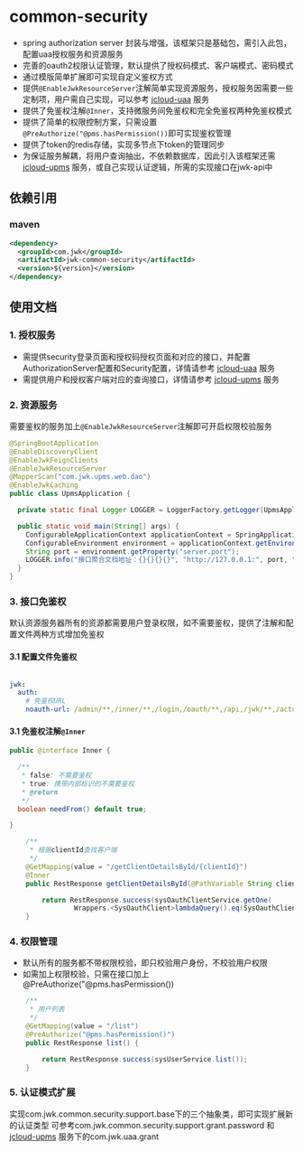 # common-security
- spring authorization server 封装与增强，该框架只是基础包，需引入此包，配置uaa授权服务和资源服务
- 完善的oauth2权限认证管理，默认提供了授权码模式、客户端模式、密码模式
- 通过模版简单扩展即可实现自定义鉴权方式
- 提供``@EnableJwkResourceServer``注解简单实现资源服务，授权服务因需要一些定制项，用户需自己实现，可以参考 [jcloud-uaa](https://gitee.com/musi1996/jcloud/tree/master/jcloud-uaa) 服务
- 提供了免鉴权注解``@Inner``，支持微服务间免鉴权和完全免鉴权两种免鉴权模式
- 提供了简单的权限控制方案，只需设置 ``@PreAuthorize("@pms.hasPermission())``即可实现鉴权管理
- 提供了token的redis存储，实现多节点下token的管理同步
- 为保证服务解耦，将用户查询抽出，不依赖数据库，因此引入该框架还需 [jcloud-upms](https://gitee.com/musi1996/jcloud/tree/master/jcloud-upms) 服务，或自己实现认证逻辑，所需的实现接口在jwk-api中

## 依赖引用
### maven
```xml
<dependency>
  <groupId>com.jwk</groupId>
  <artifactId>jwk-common-security</artifactId>
  <version>${version}</version>
</dependency>
```

## 使用文档

### 1. 授权服务
- 需提供security登录页面和授权码授权页面和对应的接口，并配置AuthorizationServer配置和Security配置，详情请参考 [jcloud-uaa](https://gitee.com/musi1996/jcloud/tree/master/jcloud-uaa) 服务
- 需提供用户和授权客户端对应的查询接口，详情请参考 [jcloud-upms](https://gitee.com/musi1996/jcloud/tree/master/jcloud-upms) 服务
### 2. 资源服务
需要鉴权的服务加上``@EnableJwkResourceServer``注解即可开启权限校验服务
```java
@SpringBootApplication
@EnableDiscoveryClient
@EnableJwkFeignClients
@EnableJwkResourceServer
@MapperScan("com.jwk.upms.web.dao")
@EnableJwkCaching
public class UpmsApplication {

  private static final Logger LOGGER = LoggerFactory.getLogger(UpmsApplication.class);

  public static void main(String[] args) {
    ConfigurableApplicationContext applicationContext = SpringApplication.run(UpmsApplication.class, args);
    ConfigurableEnvironment environment = applicationContext.getEnvironment();
    String port = environment.getProperty("server.port");
    LOGGER.info("接口聚合文档地址：{}{}{}{}", "http://127.0.0.1:", port, "/", "doc.html");
  }
}
```
### 3. 接口免鉴权
默认资源服务器所有的资源都需要用户登录权限，如不需要鉴权，提供了注解和配置文件两种方式增加免鉴权
#### 3.1 配置文件免鉴权
```yml

jwk:
  auth: 
    # 免鉴权URL
    noauth-url: /admin/**,/inner/**,/login,/oauth/**,/api,/jwk/**,/actuator/**
```
#### 3.1 免鉴权注解``@Inner``
```java
public @interface Inner {

  /**
   * false: 不需要鉴权
   * true: 携带内部标识的不需要鉴权
   * @return
   */
  boolean needFrom() default true;

}
```
```java
	/**
	 * 根据clientId查找客户端
	 */
	@GetMapping(value = "/getClientDetailsById/{clientId}")
	@Inner
	public RestResponse getClientDetailsById(@PathVariable String clientId) {

		return RestResponse.success(sysOauthClientService.getOne(
				Wrappers.<SysOauthClient>lambdaQuery().eq(SysOauthClient::getClientId, clientId), false));
	}
```
### 4. 权限管理
- 默认所有的服务都不带权限校验，即只校验用户身份，不校验用户权限
- 如需加上权限校验，只需在接口加上@PreAuthorize("@pms.hasPermission())
```java
	/**
	 * 用户列表
	 */
	@GetMapping(value = "/list")
	@PreAuthorize("@pms.hasPermission()")
	public RestResponse list() {

		return RestResponse.success(sysUserService.list());
	}
```
### 5. 认证模式扩展
实现com.jwk.common.security.support.base下的三个抽象类，即可实现扩展新的认证类型
可参考com.jwk.common.security.support.grant.password 和 [jcloud-upms](https://gitee.com/musi1996/jcloud/tree/master/jcloud-uaa) 服务下的com.jwk.uaa.grant